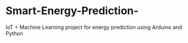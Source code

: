 # Smart-Energy-Prediction-
 IoT + Machine Learning project for energy prediction using Arduino and Python
